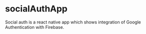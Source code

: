 # socialAuthApp
Social auth is a react native app which shows integration of Google Authentication with Firebase.
